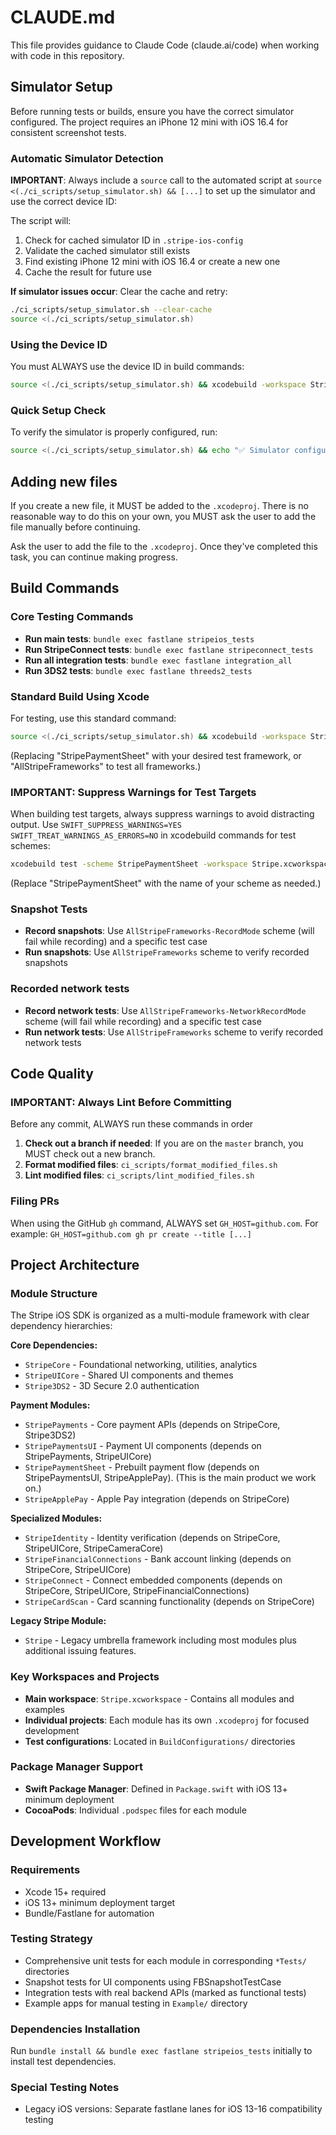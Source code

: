 # CLAUDE.md

This file provides guidance to Claude Code (claude.ai/code) when working with code in this repository.

## Simulator Setup

Before running tests or builds, ensure you have the correct simulator configured. The project requires an iPhone 12 mini with iOS 16.4 for consistent screenshot tests.

### Automatic Simulator Detection

**IMPORTANT**: Always include a `source` call to the automated script at `source <(./ci_scripts/setup_simulator.sh) && [...]` to set up the simulator and use the correct device ID:

The script will:
1. Check for cached simulator ID in `.stripe-ios-config`
2. Validate the cached simulator still exists
3. Find existing iPhone 12 mini with iOS 16.4 or create a new one
4. Cache the result for future use

**If simulator issues occur**: Clear the cache and retry:
```bash
./ci_scripts/setup_simulator.sh --clear-cache
source <(./ci_scripts/setup_simulator.sh)
```

### Using the Device ID

You must ALWAYS use the device ID in build commands:
```bash
source <(./ci_scripts/setup_simulator.sh) && xcodebuild -workspace Stripe.xcworkspace -scheme "StripePaymentSheet" -destination "id=$DEVICE_ID_FROM_USER_SETTINGS,arch=arm64" -quiet
```

### Quick Setup Check

To verify the simulator is properly configured, run:
```bash
source <(./ci_scripts/setup_simulator.sh) && echo "✅ Simulator configured: $DEVICE_ID_FROM_USER_SETTINGS"
```

## Adding new files
If you create a new file, it MUST be added to the `.xcodeproj`. There is no reasonable way to do this on your own, you MUST ask the user to add the file manually before continuing.

Ask the user to add the file to the `.xcodeproj`. Once they've completed this task, you can continue making progress.

## Build Commands

### Core Testing Commands
- **Run main tests**: `bundle exec fastlane stripeios_tests`
- **Run StripeConnect tests**: `bundle exec fastlane stripeconnect_tests` 
- **Run all integration tests**: `bundle exec fastlane integration_all`
- **Run 3DS2 tests**: `bundle exec fastlane threeds2_tests`

### Standard Build Using Xcode
For testing, use this standard command:
```bash
source <(./ci_scripts/setup_simulator.sh) && xcodebuild -workspace Stripe.xcworkspace -scheme "StripePaymentSheet" -destination "id=$DEVICE_ID_FROM_USER_SETTINGS,arch=arm64" -quiet SWIFT_SUPPRESS_WARNINGS=YES SWIFT_TREAT_WARNINGS_AS_ERRORS=NO
```
(Replacing "StripePaymentSheet" with your desired test framework, or "AllStripeFrameworks" to test all frameworks.)

### **IMPORTANT: Suppress Warnings for Test Targets**
When building test targets, always suppress warnings to avoid distracting output. Use `SWIFT_SUPPRESS_WARNINGS=YES SWIFT_TREAT_WARNINGS_AS_ERRORS=NO` in xcodebuild commands for test schemes:
```bash
xcodebuild test -scheme StripePaymentSheet -workspace Stripe.xcworkspace -destination "id=$DEVICE_ID_FROM_USER_SETTINGS,arch=arm64" -quiet SWIFT_SUPPRESS_WARNINGS=YES SWIFT_TREAT_WARNINGS_AS_ERRORS=NO
```
(Replace "StripePaymentSheet" with the name of your scheme as needed.)

### Snapshot Tests
- **Record snapshots**: Use `AllStripeFrameworks-RecordMode` scheme (will fail while recording) and a specific test case
- **Run snapshots**: Use `AllStripeFrameworks` scheme to verify recorded snapshots

### Recorded network tests
- **Record network tests**: Use `AllStripeFrameworks-NetworkRecordMode` scheme (will fail while recording) and a specific test case
- **Run network tests**: Use `AllStripeFrameworks` scheme to verify recorded network tests

## Code Quality

### **IMPORTANT: Always Lint Before Committing**
Before any commit, ALWAYS run these commands in order

1. **Check out a branch if needed**: If you are on the `master` branch, you MUST check out a new branch.
2. **Format modified files**: `ci_scripts/format_modified_files.sh`
3. **Lint modified files**: `ci_scripts/lint_modified_files.sh`

### Filing PRs
When using the GitHub `gh` command, ALWAYS set `GH_HOST=github.com`. For example: `GH_HOST=github.com gh pr create --title [...]`

## Project Architecture

### Module Structure
The Stripe iOS SDK is organized as a multi-module framework with clear dependency hierarchies:

**Core Dependencies:**
- `StripeCore` - Foundational networking, utilities, analytics
- `StripeUICore` - Shared UI components and themes
- `Stripe3DS2` - 3D Secure 2.0 authentication

**Payment Modules:**
- `StripePayments` - Core payment APIs (depends on StripeCore, Stripe3DS2)
- `StripePaymentsUI` - Payment UI components (depends on StripePayments, StripeUICore)
- `StripePaymentSheet` - Prebuilt payment flow (depends on StripePaymentsUI, StripeApplePay). (This is the main product we work on.)
- `StripeApplePay` - Apple Pay integration (depends on StripeCore)

**Specialized Modules:**
- `StripeIdentity` - Identity verification (depends on StripeCore, StripeUICore, StripeCameraCore)
- `StripeFinancialConnections` - Bank account linking (depends on StripeCore, StripeUICore)
- `StripeConnect` - Connect embedded components (depends on StripeCore, StripeUICore, StripeFinancialConnections)
- `StripeCardScan` - Card scanning functionality (depends on StripeCore)

**Legacy Stripe Module:**
- `Stripe` - Legacy umbrella framework including most modules plus additional issuing features.

### Key Workspaces and Projects
- **Main workspace**: `Stripe.xcworkspace` - Contains all modules and examples
- **Individual projects**: Each module has its own `.xcodeproj` for focused development
- **Test configurations**: Located in `BuildConfigurations/` directories

### Package Manager Support
- **Swift Package Manager**: Defined in `Package.swift` with iOS 13+ minimum deployment
- **CocoaPods**: Individual `.podspec` files for each module

## Development Workflow

### Requirements
- Xcode 15+ required
- iOS 13+ minimum deployment target
- Bundle/Fastlane for automation

### Testing Strategy
- Comprehensive unit tests for each module in corresponding `*Tests/` directories
- Snapshot tests for UI components using FBSnapshotTestCase
- Integration tests with real backend APIs (marked as functional tests)
- Example apps for manual testing in `Example/` directory

### Dependencies Installation
Run `bundle install && bundle exec fastlane stripeios_tests` initially to install test dependencies.

### Special Testing Notes
- Legacy iOS versions: Separate fastlane lanes for iOS 13-16 compatibility testing